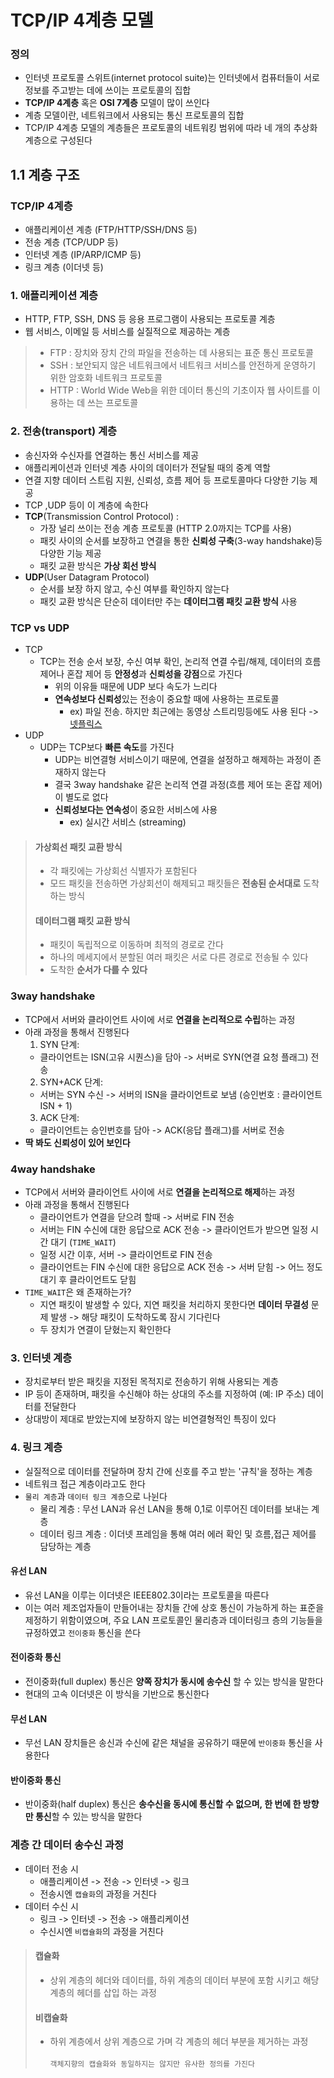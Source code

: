# TCP/IP 4계층 모델

### 정의
- 인터넷 프로토콜 스위트(internet protocol suite)는 인터넷에서 컴퓨터들이 서로 정보를 주고받는 데에 쓰이는 프로토콜의 집합
- **TCP/IP 4계층** 혹은  **OSI 7계층** 모델이 많이 쓰인다
- 계층 모델이란, 네트워크에서 사용되는 통신 프로토콜의 집합
- TCP/IP 4계층 모델의 계층들은 프로토콜의 네트워킹 범위에 따라 네 개의 추상화 계층으로 구성된다

## 1.1 계층 구조

### TCP/IP 4계층
- 애플리케이션 계층 (FTP/HTTP/SSH/DNS 등)
- 전송 계층 (TCP/UDP 등)
- 인터넷 계층 (IP/ARP/ICMP 등)
- 링크 계층 (이더넷 등)

### 1. 애플리케이션 계층
- HTTP, FTP, SSH, DNS 등 응용 프로그램이 사용되는 프로토콜 계층
- 웹 서비스, 이메일 등 서비스를 실질적으로 제공하는 계층
> - FTP : 장치와 장치 간의 파일을 전송하는 데 사용되는 표준 통신 프로토콜
> - SSH : 보안되지 않은 네트워크에서 네트워크 서비스를 안전하게 운영하기 위한 암호화 네트워크 프로토콜
> - HTTP : World Wide Web을 위한 데이터 통신의 기초이자 웹 사이트를 이용하는 데 쓰는 프로토콜

### 2. 전송(transport) 계층
- 송신자와 수신자를 연결하는 통신 서비스를 제공
- 애플리케이션과 인터넷 계층 사이의 데이터가 전달될 때의 중계 역할
- 연결 지향 데이터 스트림 지원, 신뢰성, 흐름 제어 등 프로토콜마다 다양한 기능 제공
- TCP ,UDP 등이 이 계층에 속한다
- **TCP**(Transmission Control Protocol) : 
  - 가장 널리 쓰이는 전송 계층 프로토콜 (HTTP 2.0까지는 TCP를 사용)
  - 패킷 사이의 순서를 보장하고 연결을 통한 **신뢰성 구축**(3-way handshake)등 다양한 기능 제공
  - 패킷 교환 방식은 **가상 회선 방식**
- **UDP**(User Datagram Protocol)
  - 순서를 보장 하지 않고, 수신 여부를 확인하지 않는다
  - 패킷 교환 방식은 단순히 데이터만 주는 **데이터그램 패킷 교환 방식** 사용

### TCP vs UDP
- TCP 
  - TCP는 전송 순서 보장, 수신 여부 확인, 논리적 연결 수립/해제, 데이터의 흐름 제어나 혼잡 제어 등 **안정성**과 **신뢰성을 강점**으로 가진다
    - 위의 이유들 때문에 UDP 보다 속도가 느리다
    - **연속성보다 신뢰성**있는 전송이 중요할 때에 사용하는 프로토콜
      - ex) 파일 전송. 하지만 최근에는 동영상 스트리밍등에도 사용 된다 -> [넷플릭스](https://victoria-k.tistory.com/entry/%EC%99%9C-%EB%84%B7%ED%94%8C%EB%A6%AD%EC%8A%A4%EB%8A%94-%EB%B9%84%EB%94%94%EC%98%A4-%EC%8A%A4%ED%8A%B8%EB%A6%AC%EB%B0%8D%EC%97%90-UDP-%EB%8C%80%EC%8B%A0-TCP%EB%A5%BC-%EC%93%B0%EB%8A%94%EA%B0%80) 
- UDP
  - UDP는 TCP보다 **빠른 속도**를 가진다
    - UDP는 비연결형 서비스이기 때문에, 연결을 설정하고 해제하는 과정이 존재하지 않는다
    - 결국 3way handshake 같은 논리적 연결 과정(흐름 제어 또는 혼잡 제어)이 별도로 없다
    - **신뢰성보다는 연속성**이 중요한 서비스에 사용
      - ex) 실시간 서비스 (streaming)

> #### 가상회선 패킷 교환 방식
> - 각 패킷에는 가상회선 식별자가 포함된다
> - 모드 패킷을 전송하면 가상회선이 해제되고 패킷들은 **전송된 순서대로** 도착하는 방식
> #### 데이터그램 패킷 교환 방식
> - 패킷이 독립적으로 이동하며 최적의 경로로 간다
> - 하나의 메세지에서 분할된 여러 패킷은 서로 다른 경로로 전송될 수 있다
> - 도착한 **순서가 다를 수 있다**

### 3way handshake
- TCP에서 서버와 클라이언트 사이에 서로 **연결을 논리적으로 수립**하는 과정
- 아래 과정을 통해서 진행된다
  1. SYN 단계: 
    - 클라이언트는 ISN(고유 시퀀스)을 담아 -> 서버로 SYN(연결 요청 플래그) 전송
  2. SYN+ACK 단계:
    - 서버는 SYN 수신 -> 서버의 ISN을 클라이언트로 보냄 (승인번호 : 클라이언트 ISN + 1)
  3. ACK 단계:
    - 클라이언트는 승인번호를 담아 -> ACK(응답 플래그)를 서버로 전송
- **딱 봐도 신뢰성이 있어 보인다** 

### 4way handshake
- TCP에서 서버와 클라이언트 사이에 서로 **연결을 논리적으로 해제**하는 과정
- 아래 과정을 통해서 진행된다
  - 클라이언트가 연결을 닫으려 할때 -> 서버로 FIN 전송
  - 서버는 FIN 수신에 대한 응답으로 ACK 전송 -> 클라이언트가 받으면 일정 시간 대기 (`TIME_WAIT`)
  - 일정 시간 이후, 서버 -> 클라이언트로 FIN 전송
  - 클라이언트는 FIN 수신에 대한 응답으로 ACK 전송 -> 서버 닫힘 -> 어느 정도 대기 후 클라이언트도 닫힘
- `TIME_WAIT`은 왜 존재하는가?
  - 지연 패킷이 발생할 수 있다, 지연 패킷을 처리하지 못한다면 **데이터 무결성** 문제 발생 -> 해당 패킷이 도착하도록 잠시 기다린다
  - 두 장치가 연결이 닫혔는지 확인한다

### 3. 인터넷 계층
- 장치로부터 받은 패킷을 지정된 목적지로 전송하기 위해 사용되는 계층
- IP 등이 존재하며, 패킷을 수신해야 하는 상대의 주소를 지정하여 (예: IP 주소) 데이터를 전달한다
- 상대방이 제대로 받았는지에 보장하지 않는 비연결형적인 특징이 있다

### 4. 링크 계층
- 실질적으로 데이터를 전달하며 장치 간에 신호를 주고 받는 '규칙'을 정하는 계층
- 네트워크 접근 계층이라고도 한다
- `물리 계층`과 `데이터 링크 계층`으로 나뉜다
  - 물리 계층 : 무선 LAN과 유선 LAN을 통해 0,1로 이루어진 데이터를 보내는 계층
  - 데이터 링크 계층 : 이더넷 프레임을 통해 여러 에러 확인 및 흐름,접근 제어를 담당하는 계층

#### 유선 LAN
- 유선 LAN을 이루는 이더넷은 IEEE802.3이라는 프로토콜을 따른다 
- 이는 여러 제조업자들이 만들어내는 장치들 간에 상호 통신이 가능하게 하는 표준을 제정하기 위함이였으며, 주요 LAN 프로토콜인 물리층과 데이터링크 층의 기능들을 규정하였고 `전이중화` 통신을 쓴다
#### 전이중화 통신
- 전이중화(full duplex) 통신은 **양쪽 장치가 동시에 송수신** 할 수 있는 방식을 말한다
- 현대의 고속 이더넷은 이 방식을 기반으로 통신한다
#### 무선 LAN
- 무선 LAN 장치들은 송신과 수신에 같은 채널을 공유하기 때문에 `반이중화` 통신을 사용한다
#### 반이중화 통신
- 반이중화(half duplex) 통신은 **송수신을 동시에 통신할 수 없으며, 한 번에 한 방향만 통신**할 수 있는 방식을 말한다

### 계층 간 데이터 송수신 과정
- 데이터 전송 시
  - 애플리케이션 -> 전송 -> 인터넷 -> 링크
  - 전송시엔 `캡슐화`의 과정을 거친다
- 데이터 수신 시
  - 링크 -> 인터넷 -> 전송 -> 애플리케이션
  - 수신시엔 `비캡슐화`의 과정을 거친다
> #### 캡슐화
> - 상위 계층의 헤더와 데이터를, 하위 계층의 데이터 부분에 포함 시키고 해당 계층의 헤더를 삽입 하는 과정
> #### 비캡슐화
> - 하위 계층에서 상위 계층으로 가며 각 계층의 헤더 부분을 제거하는 과정<br/>
<br/>`객체지향의 캡슐화와 동일하지는 않지만 유사한 정의를 가진다`
